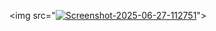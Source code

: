 <img src="<a href="https://ibb.co/mCTNng3W"><img src="https://i.ibb.co/LzRNTH37/Screenshot-2025-06-27-112751.png" alt="Screenshot-2025-06-27-112751" border="0"></a>">
